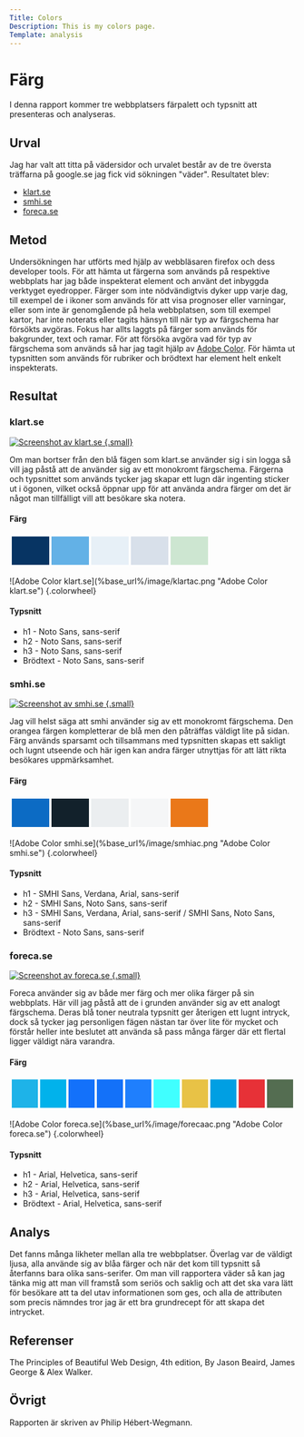 ```yaml
---
Title: Colors
Description: This is my colors page.
Template: analysis
---
```


Färg
================

I denna rapport kommer tre webbplatsers färpalett och typsnitt att presenteras och analyseras. 

Urval
-----------------

Jag har valt att titta på vädersidor och urvalet består av de tre översta träffarna på google.se jag fick vid sökningen "väder".
Resultatet blev:
* [klart.se](https://www.klart.se/)
* [smhi.se](https://www.smhi.se/q/Stockholm/2673730)
* [foreca.se](https://www.foreca.se/)


Metod
-----------------

Undersökningen har utförts med hjälp av webbläsaren firefox och dess developer tools. För att hämta ut färgerna som används 
på respektive webbplats har jag både inspekterat element och använt det inbyggda verktyget eyedropper. Färger som inte nödvändigtvis dyker upp varje dag, till exempel
de i ikoner som används för att visa prognoser eller varningar, eller som inte är genomgående på hela webbplatsen, som till exempel kartor, har inte noterats eller tagits
hänsyn till när typ av färgschema har försökts avgöras. Fokus har allts laggts på färger som används för bakgrunder, text och ramar.
För att försöka avgöra vad för typ av färgschema som används så har jag tagit hjälp av <a href="https://color.adobe.com/create/color-wheel">Adobe Color</a>.
För hämta ut typsnitten som används för rubriker och brödtext har element helt enkelt inspekterats.


Resultat
------------------

### klart.se

<a href="%base_url%?image/klart.png">![Screenshot av klart.se](%base_url%/image/klart.png "klart") {.small}</a>

Om man bortser från den blå fägen som klart.se använder sig i sin logga så vill jag påstå att de använder sig av ett monokromt färgschema.
Färgerna och typsnittet som används tycker jag skapar ett lugn där ingenting sticker ut i ögonen, vilket också öppnar upp för att använda andra färger om
det är något man tillfälligt vill att besökare ska notera.

#### Färg

<table style="border-spacing: 4px; border-collapse: separate">
<tr>
<td style="height: 50px; width: 50px; background-color: #073463">
<td style="height: 50px; width: 50px; background-color: #63b1e6">
<td style="height: 50px; width: 50px; background-color: #e7f0f7">
<td style="height: 50px; width: 50px; background-color: #d8e0ea">
<td style="height: 50px; width: 50px; background-color: #cde6d1">
<td style="height: 50px; width: 50px; background-color: ">
<td style="height: 50px; width: 50px; background-color: ">
</tr>
</table>
![Adobe Color klart.se](%base_url%/image/klartac.png "Adobe Color klart.se") {.colorwheel}

#### Typsnitt
* h1 - Noto Sans, sans-serif
* h2 - Noto Sans, sans-serif
* h3 - Noto Sans, sans-serif
* Brödtext - Noto Sans, sans-serif


### smhi.se

<a href="%base_url%?image/smhi.png">![Screenshot av smhi.se](%base_url%/image/smhi.png "smhi") {.small}</a>

Jag vill helst säga att smhi använder sig av ett monokromt färgschema. Den orangea färgen kompletterar de blå men den påträffas väldigt lite på sidan.
Färg används sparsamt och tillsammans med typsnitten skapas ett sakligt och lugnt utseende och här igen kan andra färger utnyttjas för att lätt rikta besökares
uppmärksamhet.

#### Färg
<table style="border-spacing: 4px; border-collapse: separate">
<tr>
<td style="height: 50px; width: 50px; background-color: #0c6bc4">
<td style="height: 50px; width: 50px; background-color: #12212b">
<td style="height: 50px; width: 50px; background-color: #ebeef0">
<td style="height: 50px; width: 50px; background-color: #f5f6f7">
<td style="height: 50px; width: 50px; background-color: #ea7819">
<td style="height: 50px; width: 50px; background-color: ">
</tr>
</table>
![Adobe Color smhi.se](%base_url%/image/smhiac.png "Adobe Color smhi.se") {.colorwheel}

#### Typsnitt
* h1 - SMHI Sans, Verdana, Arial, sans-serif
* h2 - SMHI Sans, Noto Sans, sans-serif
* h3 - SMHI Sans, Verdana, Arial, sans-serif / SMHI Sans, Noto Sans, sans-serif
* Brödtext - Noto Sans, sans-serif


### foreca.se

<a href="%base_url%?image/foreca.png">![Screenshot av foreca.se](%base_url%/image/foreca.png "foreca") {.small}</a>

Foreca använder sig av både mer färg och mer olika färger på sin webbplats. Här vill jag påstå att de i grunden använder sig av ett analogt färgschema.
Deras blå toner neutrala typsnitt ger återigen ett lugnt intryck, dock så tycker jag personligen fägen nästan tar över lite för mycket och förstår heller inte
beslutet att använda så pass många färger där ett flertal ligger väldigt nära varandra.

#### Färg
<table style="border-spacing: 4px; border-collapse: separate">
<tr>
<td style="height: 50px; width: 50px; background-color: #1eb3e8">
<td style="height: 50px; width: 50px; background-color: #01b2eb">
<td style="height: 50px; width: 50px; background-color: #1371fa">
<td style="height: 50px; width: 50px; background-color: #1371f9">
<td style="height: 50px; width: 50px; background-color: #1f7ffd">
<td style="height: 50px; width: 50px; background-color: #40ffff">
<td style="height: 50px; width: 50px; background-color: #e8c246">
<td style="height: 50px; width: 50px; background-color: #009fe3">
<td style="height: 50px; width: 50px; background-color: #e73137">
<td style="height: 50px; width: 50px; background-color: #546d51">
</tr>
</table>
![Adobe Color foreca.se](%base_url%/image/forecaac.png "Adobe Color foreca.se") {.colorwheel}

#### Typsnitt
* h1 - Arial, Helvetica, sans-serif
* h2 - Arial, Helvetica, sans-serif
* h3 - Arial, Helvetica, sans-serif
* Brödtext - Arial, Helvetica, sans-serif


Analys
------------------

Det fanns många likheter mellan alla tre webbplatser. Överlag var de väldigt ljusa, alla använde sig av blåa färger och när det kom till typsnitt så återfanns bara olika sans-serifer. Om man vill rapportera väder så kan jag tänka mig att man vill framstå som seriös och saklig och att det ska vara lätt för besökare att ta del utav informationen
som ges, och alla de attributen som precis nämndes tror jag är ett bra grundrecept för att skapa det intrycket.


Referenser
------------------

The Principles of Beautiful Web Design, 4th edition, By Jason Beaird, James George & Alex Walker.


Övrigt
------------------

Rapporten är skriven av Philip Hébert-Wegmann.
